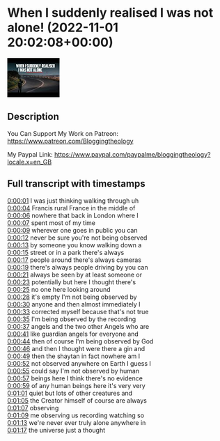 # When I suddenly realised I was not alone! (2022-11-01 20:02:08+00:00)

![alt When I suddenly realised I was not alone!](_z4HtL1jpwk.jpg "When I suddenly realised I was not alone!")

## Description

You Can Support My Work on Patreon:
https://www.patreon.com/Bloggingtheology

My Paypal Link: 
https://www.paypal.com/paypalme/bloggingtheology?locale.x=en_GB



## Full transcript with timestamps

[0:00:01](https://youtu.be/_z4HtL1jpwk?t=1) I was just thinking walking through uh  
[0:00:04](https://youtu.be/_z4HtL1jpwk?t=4) Francis rural France in the middle of  
[0:00:06](https://youtu.be/_z4HtL1jpwk?t=6) nowhere that back in London where I  
[0:00:07](https://youtu.be/_z4HtL1jpwk?t=7) spent most of my time  
[0:00:09](https://youtu.be/_z4HtL1jpwk?t=9) wherever one goes in public you can  
[0:00:12](https://youtu.be/_z4HtL1jpwk?t=12) never be sure you're not being observed  
[0:00:13](https://youtu.be/_z4HtL1jpwk?t=13) by someone you know walking down a  
[0:00:15](https://youtu.be/_z4HtL1jpwk?t=15) street or in a park there's always  
[0:00:17](https://youtu.be/_z4HtL1jpwk?t=17) people around there's always cameras  
[0:00:19](https://youtu.be/_z4HtL1jpwk?t=19) there's always people driving by you can  
[0:00:21](https://youtu.be/_z4HtL1jpwk?t=21) always be seen by at least someone or  
[0:00:23](https://youtu.be/_z4HtL1jpwk?t=23) potentially but here I thought there's  
[0:00:25](https://youtu.be/_z4HtL1jpwk?t=25) no one here looking around  
[0:00:28](https://youtu.be/_z4HtL1jpwk?t=28) it's empty I'm not being observed by  
[0:00:30](https://youtu.be/_z4HtL1jpwk?t=30) anyone and then almost immediately I  
[0:00:33](https://youtu.be/_z4HtL1jpwk?t=33) corrected myself because that's not true  
[0:00:35](https://youtu.be/_z4HtL1jpwk?t=35) I'm being observed by the recording  
[0:00:37](https://youtu.be/_z4HtL1jpwk?t=37) angels and the two other Angels who are  
[0:00:41](https://youtu.be/_z4HtL1jpwk?t=41) like guardian angels for everyone and  
[0:00:44](https://youtu.be/_z4HtL1jpwk?t=44) then of course I'm being observed by God  
[0:00:46](https://youtu.be/_z4HtL1jpwk?t=46) and then I thought were there a gin and  
[0:00:49](https://youtu.be/_z4HtL1jpwk?t=49) then the shaytan in fact nowhere am I  
[0:00:52](https://youtu.be/_z4HtL1jpwk?t=52) not observed anywhere on Earth I guess I  
[0:00:55](https://youtu.be/_z4HtL1jpwk?t=55) could say I'm not observed by human  
[0:00:57](https://youtu.be/_z4HtL1jpwk?t=57) beings here I think there's no evidence  
[0:00:59](https://youtu.be/_z4HtL1jpwk?t=59) of any human beings here it's very very  
[0:01:01](https://youtu.be/_z4HtL1jpwk?t=61) quiet but lots of other creatures and  
[0:01:05](https://youtu.be/_z4HtL1jpwk?t=65) the Creator himself of course are always  
[0:01:07](https://youtu.be/_z4HtL1jpwk?t=67) observing  
[0:01:09](https://youtu.be/_z4HtL1jpwk?t=69) me observing us recording watching so  
[0:01:13](https://youtu.be/_z4HtL1jpwk?t=73) we're never ever truly alone anywhere in  
[0:01:17](https://youtu.be/_z4HtL1jpwk?t=77) the universe just a thought  
